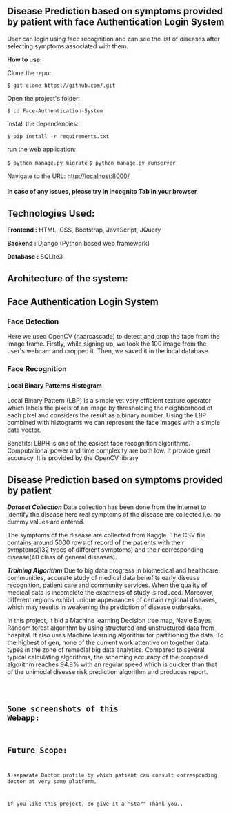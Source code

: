 ## Disease Prediction based on symptoms provided by patient with face Authentication Login System

User can login using face recognition and can see the list of diseases after selecting symptoms associated with them.

**How to use:**

Clone the repo:

`$ git clone https://github.com/.git`

Open the project's folder:

`$ cd Face-Authentication-System`

install the dependencies:

`$ pip install -r requirements.txt`

run the web application:

`$ python manage.py migrate`
`$ python manage.py runserver`

Navigate to the URL: <http://localhost:8000/>

#### In case of any issues, please try in Incognito Tab in your browser 

## Technologies Used:

**Frontend :** HTML, CSS, Bootstrap, JavaScript, JQuery

**Backend :** Django (Python based web framework)

**Database :** SQLite3

## Architecture of the system:



## Face Authentication Login System

### Face Detection

Here we used OpenCV (haarcascade)<haarcascade link> to detect and crop the face from the image frame. 
Firstly, while signing up, we took the 100 image from the user's webcam and cropped it. Then, we saved it in the local database.

### Face Recognition
#### Local Binary Patterns Histogram
Local Binary Pattern (LBP) is a simple yet very efficient texture operator which labels the pixels of an image by thresholding the neighborhood of each pixel and considers the result as a binary number.
Using the LBP combined with histograms we can represent the face images with a simple data vector.

Benefits:
LBPH is one of the easiest face recognition algorithms.
Computational power and time complexity are both low.
It provide great accuracy.
It is provided by the OpenCV library

## Disease Prediction based on symptoms provided by patient

***Dataset Collection***
Data collection has been done from the internet to identify the disease here real symptoms of the disease are collected i.e. no dummy values are entered.

The symptoms of the disease are collected from Kaggle. The CSV file contains around 5000 rows of record of the patients with their symptoms(132 types of different symptoms) and their corresponding disease(40 class of general diseases).

<dataset image link>

***Training Algorithm***
Due to big data progress in biomedical and healthcare communities, accurate study of medical data benefits early disease recognition, patient care and community services. When the quality of medical data is incomplete the exactness of study is reduced. Moreover, different regions exhibit unique appearances of certain regional diseases, which may results in weakening the prediction of disease outbreaks.

In this project, it bid a Machine learning Decision tree map, Navie Bayes, Random forest algorithm by using structured and unstructured data from hospital. It also uses Machine learning algorithm for partitioning the data. To the highest of gen, none of the current work attentive on together data types in the zone of remedial big data analytics. Compared to several typical calculating algorithms, the scheming accuracy of the proposed algorithm reaches 94.8% with an regular speed which is quicker than that of the unimodal disease risk prediction algorithm and produces report.

<code link>

## Some screenshots of this Webapp:



## Future Scope:
A separate Doctor profile by which patient can consult corresponding doctor at very same platform.



if you like this project, do give it a "Star" Thank you..
